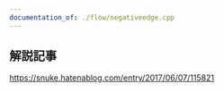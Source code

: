 ```yaml
---
documentation_of: ./flow/negativeedge.cpp
---
```


## 解説記事
https://snuke.hatenablog.com/entry/2017/06/07/115821

